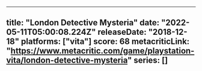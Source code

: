 
---
title: "London Detective Mysteria"
date: "2022-05-11T05:00:08.224Z"
releaseDate: "2018-12-18"
platforms: ["vita"]
score: 68
metacriticLink: "https://www.metacritic.com/game/playstation-vita/london-detective-mysteria"
series: []
---
